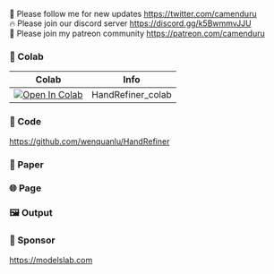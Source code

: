 🐣 Please follow me for new updates https://twitter.com/camenduru <br />
🔥 Please join our discord server https://discord.gg/k5BwmmvJJU <br />
🥳 Please join my patreon community https://patreon.com/camenduru <br />

### 🦒 Colab

| Colab | Info
| --- | --- |
[![Open In Colab](https://colab.research.google.com/assets/colab-badge.svg)](https://colab.research.google.com/github/camenduru/HandRefiner-colab/blob/main/HandRefiner_colab.ipynb) | HandRefiner_colab

### 🧬 Code
https://github.com/wenquanlu/HandRefiner

### 📄 Paper

### 🌐 Page

### 🖼 Output

### 🏢 Sponsor
https://modelslab.com

